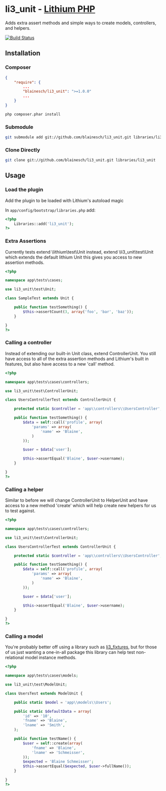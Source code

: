 # li3_unit - [Lithium PHP](http://lithify.me)

Adds extra assert methods and simple ways to create models, controllers, and helpers.

[![Build Status](https://secure.travis-ci.org/BlaineSch/li3_unit.png?branch=master)](http://travis-ci.org/BlaineSch/li3_unit)

## Installation

### Composer
~~~ json
{
    "require": {
        ...
        "blainesch/li3_unit": ">=1.0.0"
        ...
    }
}
~~~
~~~ bash
php composer.phar install
~~~

### Submodule
~~~ bash
git submodule add git://github.com/blainesch/li3_unit.git libraries/li3_unit
~~~

### Clone Directly
~~~ bash
git clone git://github.com/blainesch/li3_unit.git libraries/li3_unit
~~~

## Usage

### Load the plugin

Add the plugin to be loaded with Lithium's autoload magic

In `app/config/bootstrap/libraries.php` add:

~~~ php
<?php
	Libraries::add('li3_unit');
?>
~~~

### Extra Assertions

Currently tests extend \lithium\test\Unit instead, extend \li3_unit\test\Unit which extends the default lithium Unit this gives you access to new assertion methods.

~~~ php
<?php

namespace app\tests\cases;

use li3_unit\test\Unit;

class SampleTest extends Unit {

	public function testSomething() {
		$this->assertCount(3, array('foo', 'bar', 'baz'));
	}

}
?>
~~~

### Calling a controller
Instead of extending our built-in Unit class, extend ControllerUnit. You still have access to all of the extra assertion methods and Lithium's built in features, but also have access to a new 'call' method.
~~~ php
<?php

namespace app\tests\cases\controllers;

use li3_unit\test\ControllerUnit;

class UsersControllerTest extends ControllerUnit {

	protected static $controller = 'app\\controllers\\UsersController';

	public function testSomething() {
		$data = self::call('profile', array(
			'params' => array(
				'name' => 'Blaine',
			)
		));

		$user = $data['user'];

		$this->assertEqual('Blaine', $user->username);
	}

}
?>
~~~

### Calling a helper
Similar to before we will change ControllerUnit to HelperUnit and have access to a new method 'create' which will help create new helpers for us to test against.
~~~ php
<?php

namespace app\tests\cases\controllers;

use li3_unit\test\ControllerUnit;

class UsersControllerTest extends ControllerUnit {

	protected static $controller = 'app\\controllers\\UsersController';

	public function testSomething() {
		$data = self::call('profile', array(
			'params' => array(
				'name' => 'Blaine',
			)
		));

		$user = $data['user'];

		$this->assertEqual('Blaine', $user->username);
	}

}
?>
~~~

### Calling a model
You're probably better off using a library such as [li3_fixtures](https://github.com/daschl/li3_fixtures), but for those of us just wanting a one-in-all package this library can help test non-relational model instance methods.
~~~ php
<?php

namespace app\tests\cases\models;

use li3_unit\test\ModelUnit;

class UsersTest extends ModelUnit {

	public static $model = 'app\\models\\Users';

	public static $defaultData = array(
		'id' => '10',
		'fname' => 'Blaine',
		'lname' => 'Smith',
	);

	public function testName() {
		$user = self::create(array(
			'fname' => 'Blaine',
			'lname' => 'Schmeisser',
		));
		$expected = 'Blaine Schmeisser';
		$this->assertEqual($expected, $user->fullName());
	}

}
?>
~~~